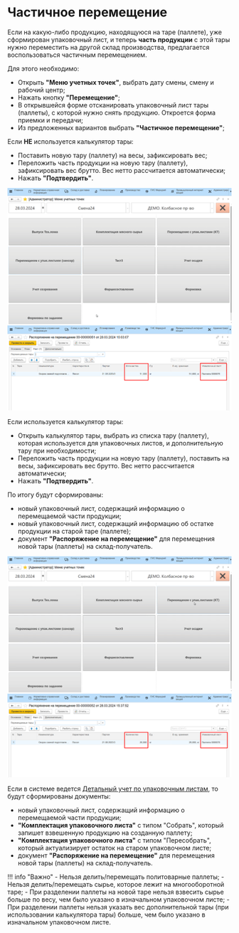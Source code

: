 # Частичное перемещение

Если на какую-либо продукцию, находящуюся на таре (паллете), уже сформирован упаковочный лист, и теперь **часть продукции** с этой тары нужно переместить на другой склад производства, предлагается воспользоваться частичным перемещением. 

Для этого необходимо:

- Открыть **"Меню учетных точек"**, выбрать дату смены, смену и рабочий центр;
- Нажать кнопку **"Перемещение"**;
- В открывшейся форме отсканировать упаковочный лист тары (паллеты), с которой нужно снять продукцию. Откроется форма приемки и передачи;
- Из предложенных вариантов выбрать **"Частичное перемещение"**;

Если **НЕ** используется калькулятор тары:

- Поставить новую тару (паллету) на весы, зафиксировать вес;
- Переложить часть продукции на новую тару (паллету), зафиксировать вес брутто. Вес нетто рассчитается автоматически;
- Нажать **"Подтвердить"**.

![](../PalletMoving.assets/7.gif)
![](../PalletMoving.assets/6.png)

Если используется калькулятор тары:

- Открыть калькулятор тары, выбрать из списка тару (паллету), которая используется для упаковочных листов, и дополнительную тару при необходимости;
- Переложить часть продукции на новую тару (паллету), поставить на весы, зафиксировать вес брутто. Вес нетто рассчитается автоматически;
- Нажать **"Подтвердить"**.

По итогу будут сформированы:

- новый упаковочный лист, содержащий информацию о перемещаемой части продукции;
- новый упаковочный лист, содержащий информацию об остатке продукции на старой таре (паллете);
- документ **"Распоряжение на перемещение"** для перемещения новой тары (паллеты) на склад-получатель.

![](../PalletMoving.assets/8.gif)
![](../PalletMoving.assets/7.png)

Если в системе ведется [Детальный учет по упаковочным листам](../../../../Warehouse/LocationOfContainers/LocationPackageLists.md), то будут сформированы документы:

- новый упаковочный лист, содержащий информацию о перемещаемой части продукции;
- **"Комплектация упаковочного листа"** с типом "Собрать", который запишет взвешенную продукцию на созданную паллету;
- **"Комплектация упаковочного листа"** с типом "Пересобрать", который актуализирует остаток на старом упаковочном листе;
- документ **"Распоряжение на перемещение"** для перемещения новой тары (паллеты) на склад-получатель.

!!! info "Важно" 
    - Нельзя делить/перемещать политоварные паллеты;
    - Нельзя делить/перемещать сырье, которое лежит на многооборотной таре;
    - При разделении паллеты на новой таре нельзя взвесить сырье больше по весу, чем было указано в изначальном упаковочном листе;
    - При разделении паллеты нельзя указать вес дополнительной тары (при использовании калькулятора тары) больше, чем было указано в изначальном упаковочном листе.